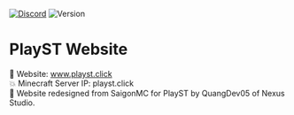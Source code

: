 [![Discord](https://img.shields.io/discord/1247029974154612828.svg?label=&logo=discord&logoColor=ffffff&color=7389D8&labelColor=6A7EC2)](https://discord.gg/HsSUVGSc3c)
![Version](https://img.shields.io/badge/website-1.8%20--_1.20-green)
# PlayST Website
📘 Website: www.playst.click
<br>💥 Minecraft Server IP: playst.click
<br>💖 Website redesigned from SaigonMC for PlayST by QuangDev05 of Nexus Studio.
